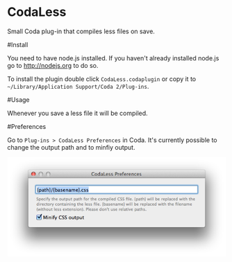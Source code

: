 CodaLess
========

Small Coda plug-in that compiles less files on save.

#Install

You need to have node.js installed. If you haven't already installed node.js go to http://nodejs.org to do so. 

To install the plugin double click `CodaLess.codaplugin` or copy it to `~/Library/Application Support/Coda 2/Plug-ins`.

#Usage

Whenever you save a less file it will be compiled.

#Preferences

Go to `Plug-ins > CodaLess Preferences` in Coda. It's currently possible to change the output path and to minfiy output.

![Preferences Screen Shot](preferencesScreenShot.png?raw=true)
